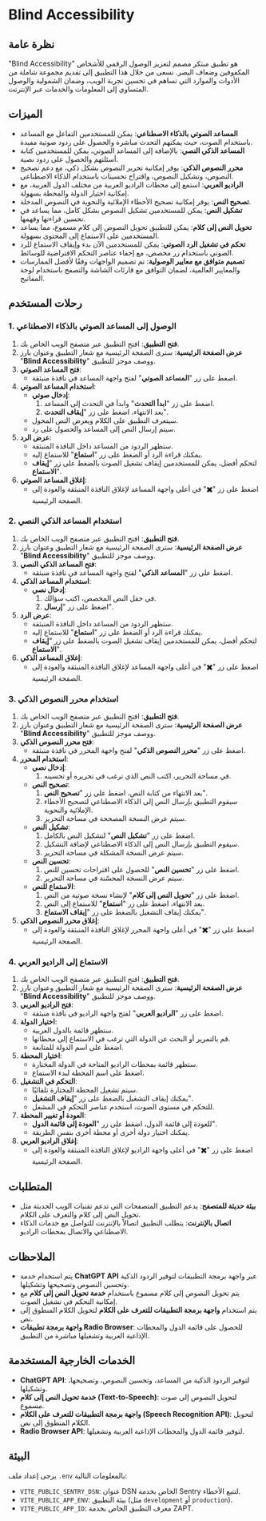 # Blind Accessibility

## نظرة عامة

"Blind Accessibility" هو تطبيق مبتكر مصمم لتعزيز الوصول الرقمي للأشخاص المكفوفين وضعاف البصر. نسعى من خلال هذا التطبيق إلى تقديم مجموعة شاملة من الأدوات والموارد التي تساهم في تحسين تجربة الويب، وضمان الشمولية والوصول المتساوي إلى المعلومات والخدمات عبر الإنترنت.

## الميزات

- **المساعد الصوتي بالذكاء الاصطناعي**: يمكن للمستخدمين التفاعل مع المساعد باستخدام الصوت، حيث يمكنهم التحدث مباشرة والحصول على ردود صوتية مفيدة.
- **المساعد الذكي النصي**: بالإضافة إلى المساعد الصوتي، يمكن للمستخدمين كتابة أسئلتهم والحصول على ردود نصية.
- **محرر النصوص الذكي**: يوفر إمكانية تحرير النصوص بشكل ذكي، مع دعم تصحيح النصوص، وتشكيل النصوص، واقتراح تحسينات باستخدام الذكاء الاصطناعي.
- **الراديو العربي**: استمع إلى محطات الراديو العربية من مختلف الدول العربية، مع إمكانية اختيار الدولة والمحطة بسهولة.
- **تصحيح النص**: يوفر إمكانية تصحيح الأخطاء الإملائية والنحوية في النصوص المدخلة.
- **تشكيل النص**: يمكن للمستخدمين تشكيل النصوص بشكل كامل، مما يساعد في تحسين قراءتها وفهمها.
- **تحويل النص إلى كلام**: يمكن للتطبيق تحويل النصوص إلى كلام مسموع، مما يساعد المستخدمين على الاستماع إلى المحتوى بسهولة.
- **تحكم في تشغيل الرد الصوتي**: يمكن للمستخدمين الآن بدء وإيقاف الاستماع للرد الصوتي باستخدام زر مخصص، مع إخفاء عناصر التحكم الافتراضية للوسائط.
- **تصميم متوافق مع معايير الوصولية**: تم تصميم الواجهات وفقًا لأفضل الممارسات والمعايير العالمية، لضمان التوافق مع قارئات الشاشة والتصفح باستخدام لوحة المفاتيح.

## رحلات المستخدم

### 1. الوصول إلى المساعد الصوتي بالذكاء الاصطناعي

1. **فتح التطبيق**: افتح التطبيق عبر متصفح الويب الخاص بك.
2. **عرض الصفحة الرئيسية**: سترى الصفحة الرئيسية مع شعار التطبيق وعنوان بارز "**Blind Accessibility**" ووصف موجز للتطبيق.
3. **فتح المساعد الصوتي**:
   - اضغط على زر "**المساعد الصوتي**" لفتح واجهة المساعد في نافذة منبثقة.
4. **استخدام المساعد الصوتي**:
   - **إدخال صوتي**:
     1. اضغط على زر "**ابدأ التحدث**" وابدأ في التحدث إلى المساعد.
     2. بعد الانتهاء، اضغط على زر "**إيقاف التحدث**".
   - سيتعرف التطبيق على الكلام ويعرض النص المحول.
   - سيتم إرسال النص إلى المساعد والحصول على رد.
5. **عرض الرد**:
   - ستظهر الردود من المساعد داخل النافذة المنبثقة.
   - يمكنك قراءة الرد أو الضغط على زر "**استماع**" للاستماع إليه.
   - لتحكم أفضل، يمكن للمستخدمين إيقاف تشغيل الصوت بالضغط على زر "**إيقاف الاستماع**".
6. **إغلاق المساعد الصوتي**:
   - اضغط على زر "**✖️**" في أعلى واجهة المساعد لإغلاق النافذة المنبثقة والعودة إلى الصفحة الرئيسية.

### 2. استخدام المساعد الذكي النصي

1. **فتح التطبيق**: افتح التطبيق عبر متصفح الويب الخاص بك.
2. **عرض الصفحة الرئيسية**: سترى الصفحة الرئيسية مع شعار التطبيق وعنوان بارز "**Blind Accessibility**" ووصف موجز للتطبيق.
3. **فتح المساعد الذكي النصي**:
   - اضغط على زر "**المساعد الذكي**" لفتح واجهة المساعد في نافذة منبثقة.
4. **استخدام المساعد الذكي**:
   - **إدخال نصي**:
     1. في حقل النص المخصص، اكتب سؤالك.
     2. اضغط على زر "**إرسال**".
5. **عرض الرد**:
   - ستظهر الردود من المساعد داخل النافذة المنبثقة.
   - يمكنك قراءة الرد أو الضغط على زر "**استماع**" للاستماع إليه.
   - لتحكم أفضل، يمكن للمستخدمين إيقاف تشغيل الصوت بالضغط على زر "**إيقاف الاستماع**".
6. **إغلاق المساعد الذكي**:
   - اضغط على زر "**✖️**" في أعلى واجهة المساعد لإغلاق النافذة المنبثقة والعودة إلى الصفحة الرئيسية.

### 3. استخدام محرر النصوص الذكي

1. **فتح التطبيق**: افتح التطبيق عبر متصفح الويب الخاص بك.
2. **عرض الصفحة الرئيسية**: سترى الصفحة الرئيسية مع شعار التطبيق وعنوان بارز "**Blind Accessibility**" ووصف موجز للتطبيق.
3. **فتح محرر النصوص الذكي**:
   - اضغط على زر "**محرر النصوص الذكي**" لفتح واجهة المحرر في نافذة منبثقة.
4. **استخدام المحرر**:
   - **إدخال نصي**:
     1. في مساحة التحرير، اكتب النص الذي ترغب في تحريره أو تحسينه.
   - **تصحيح النص**:
     1. بعد الانتهاء من كتابة النص، اضغط على زر "**تصحيح النص**".
     2. سيقوم التطبيق بإرسال النص إلى الذكاء الاصطناعي لتصحيح الأخطاء الإملائية والنحوية.
     3. سيتم عرض النسخة المصححة في مساحة التحرير.
   - **تشكيل النص**:
     1. اضغط على زر "**تشكيل النص**" لتشكيل النص بالكامل.
     2. سيقوم التطبيق بإرسال النص إلى الذكاء الاصطناعي لإضافة التشكيل.
     3. سيتم عرض النسخة المشكلة في مساحة التحرير.
   - **تحسين النص**:
     1. اضغط على زر "**تحسين النص**" للحصول على اقتراحات تحسين للنص.
     2. سيتم عرض النسخة المحسّنة في مساحة التحرير.
   - **الاستماع للنص**:
     1. اضغط على زر "**تحويل النص إلى كلام**" لإنشاء نسخة صوتية من النص.
     2. بعد الانتهاء، اضغط على زر "**استماع**" للاستماع إلى النص.
     3. يمكنك إيقاف التشغيل بالضغط على زر "**إيقاف الاستماع**".
5. **إغلاق محرر النصوص الذكي**:
   - اضغط على زر "**✖️**" في أعلى واجهة المحرر لإغلاق النافذة المنبثقة والعودة إلى الصفحة الرئيسية.

### 4. الاستماع إلى الراديو العربي

1. **فتح التطبيق**: افتح التطبيق عبر متصفح الويب الخاص بك.
2. **عرض الصفحة الرئيسية**: سترى الصفحة الرئيسية مع شعار التطبيق وعنوان بارز "**Blind Accessibility**" ووصف موجز للتطبيق.
3. **فتح الراديو العربي**:
   - اضغط على زر "**الراديو العربي**" لفتح واجهة الراديو في نافذة منبثقة.
4. **اختيار الدولة**:
   - ستظهر قائمة بالدول العربية.
   - قم بالتمرير أو البحث عن الدولة التي ترغب في الاستماع إلى محطاتها.
   - اضغط على اسم الدولة للمتابعة.
5. **اختيار المحطة**:
   - ستظهر قائمة بمحطات الراديو المتاحة في الدولة المختارة.
   - اضغط على اسم المحطة لبدء الاستماع.
6. **التحكم في التشغيل**:
   - سيتم تشغيل المحطة المختارة تلقائيًا.
   - يمكنك إيقاف التشغيل بالضغط على زر "**إيقاف التشغيل**".
   - للتحكم في مستوى الصوت، استخدم عناصر التحكم في المشغل.
7. **العودة أو تغيير المحطة**:
   - للعودة إلى قائمة الدول، اضغط على زر "**العودة إلى قائمة الدول**".
   - يمكنك اختيار دولة أخرى أو محطة أخرى بنفس الطريقة.
8. **إغلاق الراديو العربي**:
   - اضغط على زر "**✖️**" في أعلى واجهة الراديو لإغلاق النافذة المنبثقة والعودة إلى الصفحة الرئيسية.

## المتطلبات

- **بيئة حديثة للمتصفح**: يدعم التطبيق المتصفحات التي تدعم تقنيات الويب الحديثة مثل تحويل النص إلى كلام والتعرف على الكلام.
- **اتصال بالإنترنت**: يتطلب التطبيق اتصالاً بالإنترنت للتواصل مع خدمات الذكاء الاصطناعي والاتصال بمحطات الراديو.

## الملاحظات

- يتم استخدام خدمة **ChatGPT API** عبر واجهة برمجة التطبيقات لتوفير الردود الذكية وتحسين النصوص وتصحيحها وتشكيلها.
- يتم تحويل النصوص إلى كلام مسموع باستخدام **خدمة تحويل النص إلى كلام** مع إمكانية التحكم في تشغيل الصوت.
- يتم استخدام **واجهة برمجة التطبيقات للتعرف على الكلام** لتحويل الكلام المنطوق إلى نص.
- **واجهة برمجة تطبيقات Radio Browser**: للحصول على قائمة الدول والمحطات الإذاعية العربية وتشغيلها مباشرة من التطبيق.

## الخدمات الخارجية المستخدمة

- **ChatGPT API**: لتوفير الردود الذكية من المساعد، وتحسين النصوص، وتصحيحها، وتشكيلها.
- **خدمة تحويل النص إلى كلام (Text-to-Speech)**: لتحويل النصوص إلى صوت مسموع.
- **واجهة برمجة التطبيقات للتعرف على الكلام (Speech Recognition API)**: لتحويل الكلام المنطوق إلى نص.
- **Radio Browser API**: لتوفير قائمة الدول والمحطات الإذاعية العربية وتشغيلها.

## البيئة

يرجى إعداد ملف `.env` بالمعلومات التالية:

- `VITE_PUBLIC_SENTRY_DSN`: عنوان DSN الخاص بخدمة Sentry لتتبع الأخطاء.
- `VITE_PUBLIC_APP_ENV`: بيئة التطبيق (مثل `development` أو `production`).
- `VITE_PUBLIC_APP_ID`: معرف التطبيق الخاص بخدمة ZAPT.